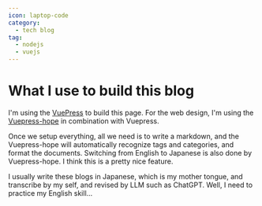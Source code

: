 ```yaml
---
icon: laptop-code
category:
  - tech blog
tag:
  - nodejs
  - vuejs
---
```


# What I use to build this blog

I'm using the [VuePress](https://vuepress.vuejs.org/) to build this page. For the web design, I'm using the [Vuepress-hope](https://theme-hope.vuejs.press/) in combination with Vuepress.

Once we setup everything, all we need is to write a markdown, and the Vuepress-hope will automatically recognize tags and categories, and format the documents.
Switching from English to Japanese is also done by Vuepress-hope.
I think this is a pretty nice feature.

I usually write these blogs in Japanese, which is my mother tongue, and transcribe by my self, and revised by LLM such as ChatGPT.
Well, I need to practice my English skill...
